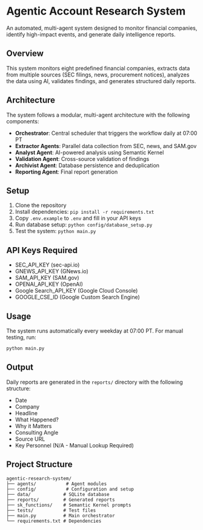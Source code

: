 # Agentic Account Research System

An automated, multi-agent system designed to monitor financial companies, identify high-impact events, and generate daily intelligence reports.

## Overview

This system monitors eight predefined financial companies, extracts data from multiple sources (SEC filings, news, procurement notices), analyzes the data using AI, validates findings, and generates structured daily reports.

## Architecture

The system follows a modular, multi-agent architecture with the following components:

- **Orchestrator**: Central scheduler that triggers the workflow daily at 07:00 PT
- **Extractor Agents**: Parallel data collection from SEC, news, and SAM.gov
- **Analyst Agent**: AI-powered analysis using Semantic Kernel
- **Validation Agent**: Cross-source validation of findings
- **Archivist Agent**: Database persistence and deduplication
- **Reporting Agent**: Final report generation

## Setup

1. Clone the repository
2. Install dependencies: `pip install -r requirements.txt`
3. Copy `.env.example` to `.env` and fill in your API keys
4. Run database setup: `python config/database_setup.py`
5. Test the system: `python main.py`

## API Keys Required

- SEC_API_KEY (sec-api.io)
- GNEWS_API_KEY (GNews.io)
- SAM_API_KEY (SAM.gov)
- OPENAI_API_KEY (OpenAI)
- Google Search_API_KEY (Google Cloud Console)
- GOOGLE_CSE_ID (Google Custom Search Engine)

## Usage

The system runs automatically every weekday at 07:00 PT. For manual testing, run:

```bash
python main.py
```

## Output

Daily reports are generated in the `reports/` directory with the following structure:
- Date
- Company
- Headline
- What Happened?
- Why it Matters
- Consulting Angle
- Source URL
- Key Personnel (N/A - Manual Lookup Required)

## Project Structure

```
agentic-research-system/
├── agents/           # Agent modules
├── config/           # Configuration and setup
├── data/            # SQLite database
├── reports/         # Generated reports
├── sk_functions/    # Semantic Kernel prompts
├── tests/           # Test files
├── main.py          # Main orchestrator
└── requirements.txt # Dependencies
``` 